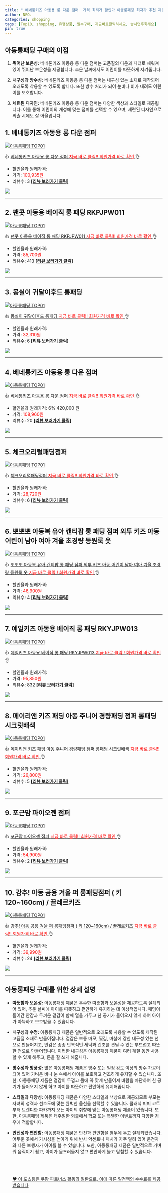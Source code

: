 ```yaml
---
title: " 베네통키즈 아동용 롱 다운 점퍼  가격 최저가 할인가 아동롱패딩 최저가 추천 제품 비교"
author: NEO.
categories: shopping
tags: [Top10, shopping, 유행상품, 필수구매, 지금바로클릭하세요, 놓치면후회해요]
pin: true
---
```

## 아동롱패딩 구매의 이점
1. **뛰어난 보온성:** 베네톤키즈 아동용 롱 다운 점퍼는 고품질의 다운과 페더로 채워져 있어 뛰어난 보온성을 제공합니다. 추운 날씨에서도 어린이를 따뜻하게 지켜줍니다.

2. **내구성과 방수성:** 베네톤키즈 아동용 롱 다운 점퍼는 내구성 있는 소재로 제작되어 오래도록 착용할 수 있도록 합니다. 또한 방수 처리가 되어 눈비나 비가 내려도 어린이를 보호합니다.

3. **세련된 디자인:** 베네톤키즈 아동용 롱 다운 점퍼는 다양한 색상과 스타일로 제공됩니다. 이를 통해 어린이의 개성에 맞는 점퍼를 선택할 수 있으며, 세련된 디자인으로 외출 시에도 잘 어울립니다.

   

## 1.  베네통키즈 아동용 롱 다운 점퍼 

[![아동롱패딩 TOP01](https://thumbnail10.coupangcdn.com/thumbnails/remote/490x490ex/image/retail/images/1537519349190206-4fcd180a-7c7f-4047-91d4-d76ee8f6064c.jpg)](https://link.coupang.com/re/AFFSDP?lptag=AF3617701&subid=GithubCoopas&pageKey=7669889981&traceid=V0-153&itemId=20457444453&vendorItemId=87537415001)


👍 [ 베네통키즈 아동용 롱 다운 점퍼  <font color=red> 지금 바로 클릭!! 회원가격 바로 확인 </font> ](https://link.coupang.com/re/AFFSDP?lptag=AF3617701&subid=GithubCoopas&pageKey=7669889981&traceid=V0-153&itemId=20457444453&vendorItemId=87537415001) 👌 


- 할인율과 원래가격: 
- 가격: <span style='color:red'>100,935원</span>
- 리뷰수: 3  [**[리뷰 보러가기 클릭]**](https://link.coupang.com/re/AFFSDP?lptag=AF3617701&subid=GithubCoopas&pageKey=7669889981&traceid=V0-153&itemId=20457444453&vendorItemId=87537415001)

[![](/discount_price.png)](https://link.coupang.com/re/AFFSDP?lptag=AF3617701&subid=GithubCoopas&pageKey=7669889981&traceid=V0-153&itemId=20457444453&vendorItemId=87537415001)

---


   

## 2.  팬콧 아동용 베이직 롱 패딩 RKPJPW011 

[![아동롱패딩 TOP01](https://thumbnail7.coupangcdn.com/thumbnails/remote/490x490ex/image/retail/images/2023/11/05/11/8/6009ccf4-3dd0-43cd-ba0a-a223d79ca752.jpg)](https://link.coupang.com/re/AFFSDP?lptag=AF3617701&subid=GithubCoopas&pageKey=7702353565&traceid=V0-153&itemId=20600927806&vendorItemId=87675658609)


👍 [ 팬콧 아동용 베이직 롱 패딩 RKPJPW011  <font color=red> 지금 바로 클릭!! 회원가격 바로 확인 </font> ](https://link.coupang.com/re/AFFSDP?lptag=AF3617701&subid=GithubCoopas&pageKey=7702353565&traceid=V0-153&itemId=20600927806&vendorItemId=87675658609) 👌 


- 할인율과 원래가격: 
- 가격: <span style='color:red'>85,700원</span>
- 리뷰수: 413  [**[리뷰 보러가기 클릭]**](https://link.coupang.com/re/AFFSDP?lptag=AF3617701&subid=GithubCoopas&pageKey=7702353565&traceid=V0-153&itemId=20600927806&vendorItemId=87675658609)

[![](/discount_price.png)](https://link.coupang.com/re/AFFSDP?lptag=AF3617701&subid=GithubCoopas&pageKey=7702353565&traceid=V0-153&itemId=20600927806&vendorItemId=87675658609)

---


   

## 3.  몽실이 귀달이후드 롱패딩 

[![아동롱패딩 TOP01](https://thumbnail9.coupangcdn.com/thumbnails/remote/490x490ex/image/vendor_inventory/f091/068e2f9e366f6a1bad5e1d11f778920e152628b6a792c2d1765cb4f8dd69.jpg)](https://link.coupang.com/re/AFFSDP?lptag=AF3617701&subid=GithubCoopas&pageKey=7743809093&traceid=V0-153&itemId=20841063462&vendorItemId=87908794591)


👍 [ 몽실이 귀달이후드 롱패딩  <font color=red> 지금 바로 클릭!! 회원가격 바로 확인 </font> ](https://link.coupang.com/re/AFFSDP?lptag=AF3617701&subid=GithubCoopas&pageKey=7743809093&traceid=V0-153&itemId=20841063462&vendorItemId=87908794591) 👌 


- 할인율과 원래가격: 
- 가격: <span style='color:red'>32,310원</span>
- 리뷰수: 6  [**[리뷰 보러가기 클릭]**](https://link.coupang.com/re/AFFSDP?lptag=AF3617701&subid=GithubCoopas&pageKey=7743809093&traceid=V0-153&itemId=20841063462&vendorItemId=87908794591)

[![](/discount_price.png)](https://link.coupang.com/re/AFFSDP?lptag=AF3617701&subid=GithubCoopas&pageKey=7743809093&traceid=V0-153&itemId=20841063462&vendorItemId=87908794591)

---


   

## 4.  베네통키즈 아동용 롱 다운 점퍼 

[![아동롱패딩 TOP01](https://thumbnail9.coupangcdn.com/thumbnails/remote/490x490ex/image/retail/images/1540401868590382-d96055e2-f205-44cc-8bb3-d61e299c929d.jpg)](https://link.coupang.com/re/AFFSDP?lptag=AF3617701&subid=GithubCoopas&pageKey=7670525852&traceid=V0-153&itemId=20460783003&vendorItemId=87540488512)


👍 [ 베네통키즈 아동용 롱 다운 점퍼  <font color=red> 지금 바로 클릭!! 회원가격 바로 확인 </font> ](https://link.coupang.com/re/AFFSDP?lptag=AF3617701&subid=GithubCoopas&pageKey=7670525852&traceid=V0-153&itemId=20460783003&vendorItemId=87540488512) 👌 


- 할인율과 원래가격: 6%  420,000   원
- 가격: <span style='color:red'>108,960원</span>
- 리뷰수: 20  [**[리뷰 보러가기 클릭]**](https://link.coupang.com/re/AFFSDP?lptag=AF3617701&subid=GithubCoopas&pageKey=7670525852&traceid=V0-153&itemId=20460783003&vendorItemId=87540488512)

[![](/discount_price.png)](https://link.coupang.com/re/AFFSDP?lptag=AF3617701&subid=GithubCoopas&pageKey=7670525852&traceid=V0-153&itemId=20460783003&vendorItemId=87540488512)

---


   

## 5.  체크오리털패딩점퍼 

[![아동롱패딩 TOP01](https://thumbnail10.coupangcdn.com/thumbnails/remote/490x490ex/image/vendor_inventory/449a/364b9a2043aa106fd2ac665e38a5ae61ecd87c646dabf7b7fa42935f4700.jpg)](https://link.coupang.com/re/AFFSDP?lptag=AF3617701&subid=GithubCoopas&pageKey=6858684489&traceid=V0-153&itemId=16366839660&vendorItemId=83558394825)


👍 [ 체크오리털패딩점퍼  <font color=red> 지금 바로 클릭!! 회원가격 바로 확인 </font> ](https://link.coupang.com/re/AFFSDP?lptag=AF3617701&subid=GithubCoopas&pageKey=6858684489&traceid=V0-153&itemId=16366839660&vendorItemId=83558394825) 👌 


- 할인율과 원래가격: 
- 가격: <span style='color:red'>28,720원</span>
- 리뷰수: 6  [**[리뷰 보러가기 클릭]**](https://link.coupang.com/re/AFFSDP?lptag=AF3617701&subid=GithubCoopas&pageKey=6858684489&traceid=V0-153&itemId=16366839660&vendorItemId=83558394825)

[![](/discount_price.png)](https://link.coupang.com/re/AFFSDP?lptag=AF3617701&subid=GithubCoopas&pageKey=6858684489&traceid=V0-153&itemId=16366839660&vendorItemId=83558394825)

---


   

## 6.  뽀뽀뽀 아동복 유아 캔티팝 롱 패딩 점퍼 외투 키즈 아동 어린이 남아 여아 겨울 초경량 등원룩 옷 

[![아동롱패딩 TOP01](https://thumbnail6.coupangcdn.com/thumbnails/remote/490x490ex/image/vendor_inventory/8c63/ec10b2ccfc531c604b9569697838c4a037a2a507da6b95dcd2535a77b640.jpg)](https://link.coupang.com/re/AFFSDP?lptag=AF3617701&subid=GithubCoopas&pageKey=6882375442&traceid=V0-153&itemId=16497149733&vendorItemId=87018068681)


👍 [ 뽀뽀뽀 아동복 유아 캔티팝 롱 패딩 점퍼 외투 키즈 아동 어린이 남아 여아 겨울 초경량 등원룩 옷  <font color=red> 지금 바로 클릭!! 회원가격 바로 확인 </font> ](https://link.coupang.com/re/AFFSDP?lptag=AF3617701&subid=GithubCoopas&pageKey=6882375442&traceid=V0-153&itemId=16497149733&vendorItemId=87018068681) 👌 


- 할인율과 원래가격: 
- 가격: <span style='color:red'>46,900원</span>
- 리뷰수: 4  [**[리뷰 보러가기 클릭]**](https://link.coupang.com/re/AFFSDP?lptag=AF3617701&subid=GithubCoopas&pageKey=6882375442&traceid=V0-153&itemId=16497149733&vendorItemId=87018068681)

[![](/discount_price.png)](https://link.coupang.com/re/AFFSDP?lptag=AF3617701&subid=GithubCoopas&pageKey=6882375442&traceid=V0-153&itemId=16497149733&vendorItemId=87018068681)

---


   

## 7.  예일키즈 아동용 베이직 롱 패딩 RKYJPW013 

[![아동롱패딩 TOP01](https://thumbnail8.coupangcdn.com/thumbnails/remote/490x490ex/image/retail/images/1571795583143633-36c3137a-97be-4c9e-b26f-437ee0313b2f.jpg)](https://link.coupang.com/re/AFFSDP?lptag=AF3617701&subid=GithubCoopas&pageKey=7696311724&traceid=V0-153&itemId=20635128190&vendorItemId=87709038214)


👍 [ 예일키즈 아동용 베이직 롱 패딩 RKYJPW013  <font color=red> 지금 바로 클릭!! 회원가격 바로 확인 </font> ](https://link.coupang.com/re/AFFSDP?lptag=AF3617701&subid=GithubCoopas&pageKey=7696311724&traceid=V0-153&itemId=20635128190&vendorItemId=87709038214) 👌 


- 할인율과 원래가격: 
- 가격: <span style='color:red'>95,850원</span>
- 리뷰수: 832  [**[리뷰 보러가기 클릭]**](https://link.coupang.com/re/AFFSDP?lptag=AF3617701&subid=GithubCoopas&pageKey=7696311724&traceid=V0-153&itemId=20635128190&vendorItemId=87709038214)

[![](/discount_price.png)](https://link.coupang.com/re/AFFSDP?lptag=AF3617701&subid=GithubCoopas&pageKey=7696311724&traceid=V0-153&itemId=20635128190&vendorItemId=87709038214)

---


   

## 8.  메이리앤 키즈 패딩 아동 주니어 경량패딩 점퍼 롱패딩 시크릿배색 

[![아동롱패딩 TOP01](https://thumbnail8.coupangcdn.com/thumbnails/remote/490x490ex/image/vendor_inventory/a4c6/86ba2b7fa2fb849b45acbe22a87b7df5dac2718cccb30d82dd53be1e1118.jpg)](https://link.coupang.com/re/AFFSDP?lptag=AF3617701&subid=GithubCoopas&pageKey=6908163805&traceid=V0-153&itemId=17233265854&vendorItemId=84836637136)


👍 [ 메이리앤 키즈 패딩 아동 주니어 경량패딩 점퍼 롱패딩 시크릿배색  <font color=red> 지금 바로 클릭!! 회원가격 바로 확인 </font> ](https://link.coupang.com/re/AFFSDP?lptag=AF3617701&subid=GithubCoopas&pageKey=6908163805&traceid=V0-153&itemId=17233265854&vendorItemId=84836637136) 👌 


- 할인율과 원래가격: 
- 가격: <span style='color:red'>26,800원</span>
- 리뷰수: 5  [**[리뷰 보러가기 클릭]**](https://link.coupang.com/re/AFFSDP?lptag=AF3617701&subid=GithubCoopas&pageKey=6908163805&traceid=V0-153&itemId=17233265854&vendorItemId=84836637136)

[![](/discount_price.png)](https://link.coupang.com/re/AFFSDP?lptag=AF3617701&subid=GithubCoopas&pageKey=6908163805&traceid=V0-153&itemId=17233265854&vendorItemId=84836637136)

---


   

## 9.  포근맘 파이오젠 점퍼 

[![아동롱패딩 TOP01](https://thumbnail10.coupangcdn.com/thumbnails/remote/490x490ex/image/vendor_inventory/9b80/74e0c20beaf4c3dc88537ca9f585d505f59fdcfe7ae29cee9cb540c0666a.jpg)](https://link.coupang.com/re/AFFSDP?lptag=AF3617701&subid=GithubCoopas&pageKey=7621838617&traceid=V0-153&itemId=20209389317&vendorItemId=87299517316)


👍 [ 포근맘 파이오젠 점퍼  <font color=red> 지금 바로 클릭!! 회원가격 바로 확인 </font> ](https://link.coupang.com/re/AFFSDP?lptag=AF3617701&subid=GithubCoopas&pageKey=7621838617&traceid=V0-153&itemId=20209389317&vendorItemId=87299517316) 👌 


- 할인율과 원래가격: 
- 가격: <span style='color:red'>54,900원</span>
- 리뷰수: 2  [**[리뷰 보러가기 클릭]**](https://link.coupang.com/re/AFFSDP?lptag=AF3617701&subid=GithubCoopas&pageKey=7621838617&traceid=V0-153&itemId=20209389317&vendorItemId=87299517316)

[![](/discount_price.png)](https://link.coupang.com/re/AFFSDP?lptag=AF3617701&subid=GithubCoopas&pageKey=7621838617&traceid=V0-153&itemId=20209389317&vendorItemId=87299517316)

---


   

## 10.  강추! 아동 공용 겨울 퍼 롱패딩점퍼 ( 키 120~160cm) / 끌레르키즈 

[![아동롱패딩 TOP01](https://thumbnail6.coupangcdn.com/thumbnails/remote/490x490ex/image/vendor_inventory/50ec/572cb37c7ccb88e0f43e61b0aae6664c58b9de8452e96bef6ab808663f7a.JPG)](https://link.coupang.com/re/AFFSDP?lptag=AF3617701&subid=GithubCoopas&pageKey=7735822757&traceid=V0-153&itemId=20799828614&vendorItemId=87868921553)


👍 [ 강추! 아동 공용 겨울 퍼 롱패딩점퍼 ( 키 120~160cm) / 끌레르키즈  <font color=red> 지금 바로 클릭!! 회원가격 바로 확인 </font> ](https://link.coupang.com/re/AFFSDP?lptag=AF3617701&subid=GithubCoopas&pageKey=7735822757&traceid=V0-153&itemId=20799828614&vendorItemId=87868921553) 👌 


- 할인율과 원래가격: 
- 가격: <span style='color:red'>39,990원</span>
- 리뷰수: 24  [**[리뷰 보러가기 클릭]**](https://link.coupang.com/re/AFFSDP?lptag=AF3617701&subid=GithubCoopas&pageKey=7735822757&traceid=V0-153&itemId=20799828614&vendorItemId=87868921553)

[![](/discount_price.png)](https://link.coupang.com/re/AFFSDP?lptag=AF3617701&subid=GithubCoopas&pageKey=7735822757&traceid=V0-153&itemId=20799828614&vendorItemId=87868921553)

---
## 아동롱패딩 구매를 위한 상세 설명
* **따뜻함과 보온성:** 아동롱패딩 제품은 우수한 따뜻함과 보온성을 제공하도록 설계되어 있어, 추운 날씨에 아이를 따뜻하고 편안하게 유지하는 데 이상적입니다. 패딩이 들어간 안감과 두꺼운 겉감이 함께 열을 가두고 찬 공기가 들어오지 않게 하여 아이가 아늑하고 보호받을 수 있습니다.

* **내구성과 수명:** 아동롱패딩 제품은 일반적으로 오래도록 사용할 수 있도록 제작된 고품질 소재로 만들어집니다. 겉감은 보통 마모, 찢김, 마찰에 강한 내구성 있는 천으로 만들어지고, 안감은 종종 반복적인 세탁과 건조를 견딜 수 있는 부드럽고 따뜻한 천으로 만들어집니다. 이러한 내구성은 아동롱패딩 제품이 여러 계절 동안 사용할 수 있게 해주고, 돈을 잘 쓰게 해줍니다.

* **방수성과 방풍성:** 많은 아동롱패딩 제품은 방수 또는 일정 강도 이상의 방수 가공이 되어 있어 가벼운 비나 눈 속에서 아이를 보호하고 건조하게 유지할 수 있습니다. 또한, 아동롱패딩 제품은 겉감이 두껍고 몸에 꼭 맞게 만들어져 바람을 차단하여 찬 공기가 들어오지 않게 하고 아이를 따뜻하고 편안하게 유지해줍니다.

* **스타일과 다양성:** 아동롱패딩 제품은 다양한 스타일과 색상으로 제공되므로 부모는 자녀의 성격과 선호도에 맞는 완벽한 옵션을 선택할 수 있습니다. 클래식 퍼퍼 코트부터 트렌디한 파카까지 모든 아이의 취향에 맞는 아동롱패딩 제품이 있습니다. 또한, 아동롱패딩 제품은 캐주얼한 외출에서 학교 또는 특별한 이벤트까지 다양한 경우에 적합합니다.

* **안전성과 편안함:** 아동롱패딩 제품은 안전과 편안함을 염두에 두고 설계되었습니다. 어두운 곳에서 가시성을 높이기 위해 반사 악센트나 패치가 자주 달려 있어 운전자와 다른 보행자가 아이를 볼 수 있습니다. 또한, 아동롱패딩 제품은 일반적으로 가벼워 움직이기 쉽고, 아이가 움츠러들지 않고 편안하게 놀고 탐험할 수 있습니다.<br><br><br><br><br> [ ❤  이 포스팅은 쿠팡 파트너스 활동의 일환으로, 이에 따른 일정액의 수수료를 제공받습니다](https://link.coupang.com/a/bcEFyh)